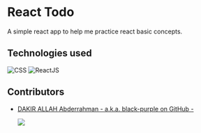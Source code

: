 #  React Todo
A simple react app to help me practice react basic concepts.

## Technologies used

![CSS](https://img.shields.io/static/v1?label=%20&message=CSS&color=%231572B6&labelColor=%23ff000000&logo=Css3&logoColor=%231572B6)
![ReactJS](https://img.shields.io/static/v1?label=%20&message=ReactJS&color=%2361DAFB&labelColor=%23ff000000&logo=react)

## Contributors
* [DAKIR ALLAH Abderrahman - a.k.a. black-purple on GitHub -](https://github.com/black-purple)
  
  ![](https://img.shields.io/badge/current%20position-student%2Fdev-purple)